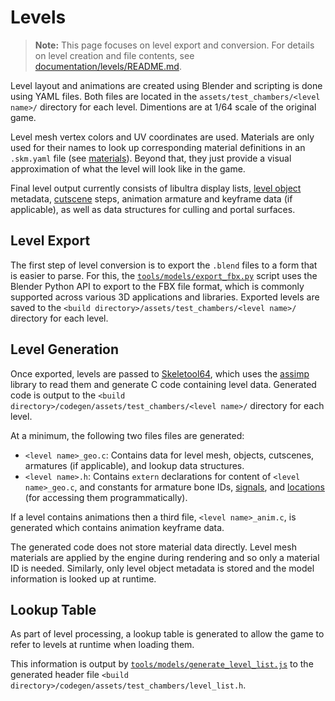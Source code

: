 # Levels

> **Note:** This page focuses on level export and conversion. For details on
> level creation and file contents, see
> [documentation/levels/README.md](../levels/README.md).

Level layout and animations are created using Blender and scripting is done
using YAML files. Both files are located in the
`assets/test_chambers/<level name>/` directory for each level. Dimentions are
at 1/64 scale of the original game.

Level mesh vertex colors and UV coordinates are used. Materials are only used
for their names to look up corresponding material definitions in an `.skm.yaml`
file (see [materials](./materials.md)). Beyond that, they just provide a visual
approximation of what the level will look like in the game.

Final level output currently consists of libultra display lists,
[level object](../levels/level_objects/README.md) metadata,
[cutscene](../levels/cutscenes/README.md) steps, animation armature and keyframe
data (if applicable), as well as data structures for culling and portal surfaces.

## Level Export

The first step of level conversion is to export the `.blend` files to a form
that is easier to parse. For this, the
[`tools/models/export_fbx.py`](../../tools/models/export_fbx.py) script uses
the Blender Python API to export to the FBX file format, which is commonly
supported across various 3D applications and libraries. Exported levels are
saved to the `<build directory>/assets/test_chambers/<level name>/` directory
for each level.

## Level Generation

Once exported, levels are passed to [Skeletool64](../../skeletool64), which
uses the [assimp](http://www.assimp.org/) library to read them and generate C
code containing level data. Generated code is output to the
`<build directory>/codegen/assets/test_chambers/<level name>/` directory
for each level.

At a minimum, the following two files files are generated:
* `<level name>_geo.c`: Contains data for level mesh, objects, cutscenes,
                        armatures (if applicable), and lookup data structures.
* `<level name>.h`:     Contains `extern` declarations for content of
                        `<level name>_geo.c`, and constants for armature bone
                        IDs, [signals](../levels/signals.md), and
                        [locations](../levels/level_objects/location.md)
                        (for accessing them programmatically).

If a level contains animations then a third file, `<level name>_anim.c`, is
generated which contains animation keyframe data.

The generated code does not store material data directly. Level mesh materials
are applied by the engine during rendering and so only a material ID is needed.
Similarly, only level object metadata is stored and the model information is
looked up at runtime.

## Lookup Table

As part of level processing, a lookup table is generated to allow the game to
refer to levels at runtime when loading them.

This information is output by
[`tools/models/generate_level_list.js`](../../tools/models/generate_level_list.js)
to the generated header file
`<build directory>/codegen/assets/test_chambers/level_list.h`.
